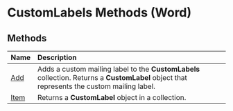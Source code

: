 
# CustomLabels Methods (Word)

## Methods



|**Name**|**Description**|
|:-----|:-----|
|[Add](12bfd8d5-ab6e-7946-563c-0bb9c21393c9.md)|Adds a custom mailing label to the  **CustomLabels** collection. Returns a **CustomLabel** object that represents the custom mailing label.|
|[Item](3b0734f9-de26-3722-7267-2665fa73d9f9.md)|Returns a  **CustomLabel** object in a collection.|
